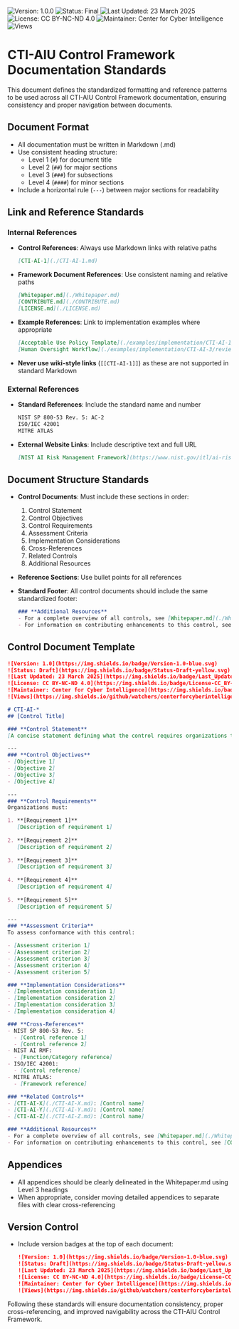 ![Version: 1.0.0](https://img.shields.io/badge/Version-1.0.0-blue.svg)
![Status: Final](https://img.shields.io/badge/Status-Final-purple.svg)
![Last Updated: 23 March 2025](https://img.shields.io/badge/Last_Updated-23_March_2025-teal.svg)
![License: CC BY-NC-ND 4.0](https://img.shields.io/badge/License-CC_BY--NC--ND_4.0-lightgrey.svg)
![Maintainer: Center for Cyber Intelligence](https://img.shields.io/badge/Maintainer-Center_for_Cyber_Intelligence-darkblue.svg)
![Views](https://img.shields.io/github/watchers/centerforcyberintelligence/CTI-AIU?label=Views&style=social)
# CTI-AIU Control Framework Documentation Standards

This document defines the standardized formatting and reference patterns to be used across all CTI-AIU Control Framework documentation, ensuring consistency and proper navigation between documents.

## Document Format

- All documentation must be written in Markdown (.md)
- Use consistent heading structure:
  - Level 1 (`#`) for document title
  - Level 2 (`##`) for major sections
  - Level 3 (`###`) for subsections
  - Level 4 (`####`) for minor sections
- Include a horizontal rule (`---`) between major sections for readability

## Link and Reference Standards

### Internal References

- **Control References**: Always use Markdown links with relative paths
  ```markdown
  [CTI-AI-1](./CTI-AI-1.md)
  ```
  
- **Framework Document References**: Use consistent naming and relative paths
  ```markdown
  [Whitepaper.md](./Whitepaper.md)
  [CONTRIBUTE.md](./CONTRIBUTE.md)
  [LICENSE.md](./LICENSE.md)
  ```

- **Example References**: Link to implementation examples where appropriate
  ```markdown
  [Acceptable Use Policy Template](./examples/implementation/CTI-AI-1/policy_templates/acceptable_use_policy.md)
  [Human Oversight Workflow](./examples/implementation/CTI-AI-3/review_workflows/human_oversight_workflow.md)
  ```

- **Never use wiki-style links** (`[[CTI-AI-1]]`) as these are not supported in standard Markdown

### External References

- **Standard References**: Include the standard name and number
  ```markdown
  NIST SP 800-53 Rev. 5: AC-2
  ISO/IEC 42001
  MITRE ATLAS
  ```

- **External Website Links**: Include descriptive text and full URL
  ```markdown
  [NIST AI Risk Management Framework](https://www.nist.gov/itl/ai-risk-management-framework)
  ```

## Document Structure Standards

- **Control Documents**: Must include these sections in order:
  1. Control Statement
  2. Control Objectives
  3. Control Requirements
  4. Assessment Criteria
  5. Implementation Considerations
  6. Cross-References
  7. Related Controls
  8. Additional Resources

- **Reference Sections**: Use bullet points for all references
- **Standard Footer**: All control documents should include the same standardized footer:
  ```markdown
  ### **Additional Resources**
  - For a complete overview of all controls, see [Whitepaper.md](./Whitepaper.md)
  - For information on contributing enhancements to this control, see [CONTRIBUTE.md](./CONTRIBUTE.md)
  ```

## Control Document Template

```markdown
![Version: 1.0](https://img.shields.io/badge/Version-1.0-blue.svg)
![Status: Draft](https://img.shields.io/badge/Status-Draft-yellow.svg)
![Last Updated: 23 March 2025](https://img.shields.io/badge/Last_Updated-23_March_2025-green.svg)
![License: CC BY-NC-ND 4.0](https://img.shields.io/badge/License-CC_BY--NC--ND_4.0-lightgrey.svg)
![Maintainer: Center for Cyber Intelligence](https://img.shields.io/badge/Maintainer-Center_for_Cyber_Intelligence-red.svg)
![Views](https://img.shields.io/github/watchers/centerforcyberintelligence/CTI-AIU?label=Views&style=social)

# CTI-AI-*
## [Control Title]

### **Control Statement**
[A concise statement defining what the control requires organizations to do]

---
### **Control Objectives**
- [Objective 1]
- [Objective 2]
- [Objective 3]
- [Objective 4]

---
### **Control Requirements**
Organizations must:

1. **[Requirement 1]**  
   [Description of requirement 1]
    
2. **[Requirement 2]**  
   [Description of requirement 2]
    
3. **[Requirement 3]**  
   [Description of requirement 3]
    
4. **[Requirement 4]**  
   [Description of requirement 4]
    
5. **[Requirement 5]**  
   [Description of requirement 5]

---
### **Assessment Criteria**
To assess conformance with this control:

- [Assessment criterion 1]
- [Assessment criterion 2]
- [Assessment criterion 3]
- [Assessment criterion 4]
- [Assessment criterion 5]

### **Implementation Considerations**
- [Implementation consideration 1]
- [Implementation consideration 2]
- [Implementation consideration 3]
- [Implementation consideration 4]

### **Cross-References**
- NIST SP 800-53 Rev. 5:
  - [Control reference 1]
  - [Control reference 2]
- NIST AI RMF:
  - [Function/Category reference]
- ISO/IEC 42001:
  - [Control reference]
- MITRE ATLAS:
  - [Framework reference]

### **Related Controls**
- [CTI-AI-X](./CTI-AI-X.md): [Control name]
- [CTI-AI-Y](./CTI-AI-Y.md): [Control name]
- [CTI-AI-Z](./CTI-AI-Z.md): [Control name]

### **Additional Resources**
- For a complete overview of all controls, see [Whitepaper.md](./Whitepaper.md)
- For information on contributing enhancements to this control, see [CONTRIBUTE.md](./CONTRIBUTE.md)
```

## Appendices

- All appendices should be clearly delineated in the Whitepaper.md using Level 3 headings
- When appropriate, consider moving detailed appendices to separate files with clear cross-referencing

## Version Control

- Include version badges at the top of each document:
  ```markdown
  ![Version: 1.0](https://img.shields.io/badge/Version-1.0-blue.svg)
  ![Status: Draft](https://img.shields.io/badge/Status-Draft-yellow.svg)
  ![Last Updated: 23 March 2025](https://img.shields.io/badge/Last_Updated-23_March_2025-green.svg)
  ![License: CC BY-NC-ND 4.0](https://img.shields.io/badge/License-CC_BY--NC--ND_4.0-lightgrey.svg)
  ![Maintainer: Center for Cyber Intelligence](https://img.shields.io/badge/Maintainer-Center_for_Cyber_Intelligence-red.svg)
  ![Views](https://img.shields.io/github/watchers/centerforcyberintelligence/CTI-AIU?label=Views&style=social)
  ```

Following these standards will ensure documentation consistency, proper cross-referencing, and improved navigability across the CTI-AIU Control Framework. 